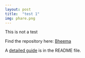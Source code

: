 ```yaml
---
layout: post
title:  "test 1"
img: phare.png
---
```

This is not a test

Find the repository here: [Bheema](https://github.com/sharu725/bheema)

A [detailed guide](https://github.com/sharu725/bheema#installation) is in the README file.
